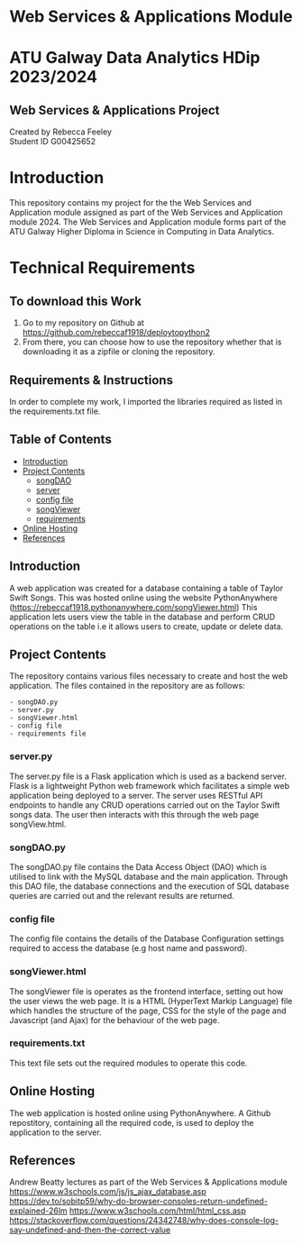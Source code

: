 # Web Services & Applications Module

# ATU Galway Data Analytics HDip 2023/2024  
## Web Services & Applications Project 
Created by Rebecca Feeley   
Student ID G00425652  

# Introduction
This repository contains my project for the the Web Services and Application module assigned as part of the Web Services and Application module 2024.
The Web Services and Application module forms part of the ATU Galway Higher Diploma in Science in Computing in Data Analytics.


# Technical Requirements
## To download this Work
1. Go to my repository on Github at https://github.com/rebeccaf1918/deploytopython2
2. From there, you can choose how to use the repository whether that is downloading it as a zipfile or cloning the repository.  


## Requirements & Instructions  
In order to complete my work, I imported the libraries required as listed in the requirements.txt file.



## **Table of Contents**

- [Introduction](#introduction)
- [Project Contents](#project-contents)
    - [songDAO](#songDAOpy)
    - [server](#serverpy)
    - [config file](#dbconfigpy)
    - [songViewer](#songViewerhtml)
    - [requirements](#requirementstxt)
- [Online Hosting](#online-hosting)
- [References](#references)

## **Introduction**
A web application was created for a database containing a table of Taylor Swift Songs. 
This was hosted online using the website PythonAnywhere (https://rebeccaf1918.pythonanywhere.com/songViewer.html)
This application lets users view the table in the database and perform CRUD operations on the table i.e it allows users to create, update or delete data.

## **Project Contents**
The repository contains various files necessary to create and host the web application. The files contained in the repository are as follows:

    - songDAO.py
    - server.py
    - songViewer.html
    - config file
    - requirements file


### **server.py**
The server.py file is a Flask application which is used as a backend server. Flask is a lightweight Python web framework which facilitates a simple web application being deployed to a server. The server uses RESTful API endpoints to handle any CRUD operations carried out on the Taylor Swift songs data. The user then interacts with this through the web page songView.html.

### **songDAO.py**
The songDAO.py file contains the Data Access Object (DAO) which is utilised to link with the MySQL database and the main application. Through this DAO file, the database connections and the execution of SQL database queries are carried out and the relevant results are returned.

### **config file**
The config file contains the details of the Database Configuration settings required to access the database (e.g host name and password).

### **songViewer.html**
The songViewer file is operates as the frontend interface, setting out how the user views the web page. It is a HTML (HyperText Markip Language) file which handles the structure of the page, CSS for the style of the page and Javascript (and Ajax) for the behaviour of the web page.

### **requirements.txt**
This text file sets out the required modules to operate this code.


## **Online Hosting**
The web application is hosted online using PythonAnywhere. 
A Github repostitory, containing all the required code, is used to deploy the application to the server.



## **References**
Andrew Beatty lectures as part of the Web Services & Applications module
https://www.w3schools.com/js/js_ajax_database.asp
https://dev.to/sobitp59/why-do-browser-consoles-return-undefined-explained-26lm
https://www.w3schools.com/html/html_css.asp
https://stackoverflow.com/questions/24342748/why-does-console-log-say-undefined-and-then-the-correct-value
